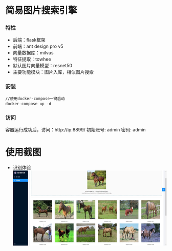 # 简易图片搜索引擎

### 特性

- 后端：flask框架 
- 前端：ant design pro v5
- 向量数据库：milvus
- 特征提取：towhee
- 默认图片向量模型：resnet50
- 主要功能模块：图片入库，相似图片搜索

### 安装

```
//使用docker-compose一键启动
docker-compose up -d
```

### 访问

容器运行成功后，访问：http://ip:8899/
初始账号: admin 密码: admin

# 使用截图

- 识别体验
  ![识别体验](example1.jpg "使用截图")


